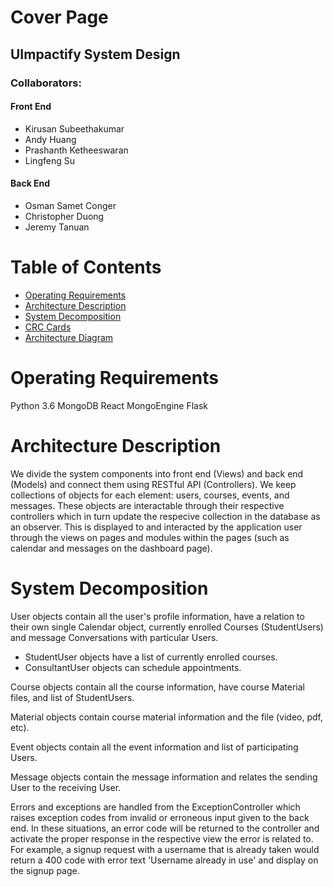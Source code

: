 # Cover Page

## **UImpactify System Design**

### Collaborators:
#### Front End
* Kirusan Subeethakumar
* Andy Huang
* Prashanth Ketheeswaran
* Lingfeng Su
#### Back End
* Osman Samet Conger
* Christopher Duong
* Jeremy Tanuan 

# Table of Contents

* [Operating Requirements](#Operating-Requirements)
* [Architecture Description](#Architecture-Description)
* [System Decomposition](#System-Decomposition)
* [CRC Cards](CRC.md)
* [Architecture Diagram](UML-Software-Architechture-Diagram.pdf)

# Operating Requirements

Python 3.6
MongoDB
React
MongoEngine
Flask

# Architecture Description

We divide the system components into front end (Views) and back end (Models) and connect them using RESTful API (Controllers). We keep collections of objects for each element: users, courses, events, and messages. These objects are interactable through their respective controllers which in turn update the respecive collection in the database as an observer. This is displayed to and interacted by the application user through the views on pages and modules within the pages (such as calendar and messages on the dashboard page).

# System Decomposition

User objects contain all the user's profile information, have a relation to their own single Calendar object, currently enrolled Courses (StudentUsers) and message Conversations with particular Users.
* StudentUser objects have a list of currently enrolled courses.
* ConsultantUser objects can schedule appointments.

Course objects contain all the course information, have course Material files, and list of StudentUsers.

Material objects contain course material information and the file (video, pdf, etc).

Event objects contain all the event information and list of participating Users.

Message objects contain the message information and relates the sending User to the receiving User.

Errors and exceptions are handled from the ExceptionController which raises exception codes from invalid or erroneous input given to the back end. In these situations, an error code will be returned to the controller and activate the proper response in the respective view the error is related to. For example, a signup request with a username that is already taken would return a 400 code with error text 'Username already in use' and display on the signup page.
